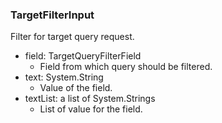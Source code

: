 ### TargetFilterInput
Filter for target query request.

- field: TargetQueryFilterField
  - Field from which query should be filtered.
- text: System.String
  - Value of the field.
- textList: a list of System.Strings
  - List of value for the field.
